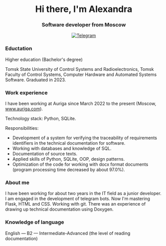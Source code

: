 <div id="header" align="center">
    <h1>Hi there, I'm  Alexandra </h1>
    <h3>Software developer from Moscow</h3>
</div>
<div id="socials" align="center">
  <a href="https://t.me/balexandrina">
    <img src="https://img.shields.io/badge/Telegram-blue?style=for-the-badge&logo=telegram&logoColor=white" alt="Telegram"/>
  </a>
</div>

### Eductation
Higher education (Bachelor's degree)

Tomsk State University of Control Systems and Radioelectronics, Tomsk
Faculty of Control Systems, Computer Hardware and Automated Systems Software. Graduated in 2023.

### Work experience
I have been working at Auriga since March 2022 to the present (Moscow, www.auriga.com).

Technology stack: Python, SQLite.

Responsibilities:
- Development of a system for verifying the traceability of requirements identifiers in the technical documentation for software.
- Working with databases and knowledge of SQL.
- Documentation of source texts.
- Applied skills of Python, SQLite, OOP, design patterns.
- Optimization of the code for working with docx format documents (program processing time decreased by about 97.0%).

### About me
I have been working for about two years in the IT field as a junior developer.
I am engaged in the development of telegram bots. Now I'm mastering Flask, HTML and CSS. 
Working with git.
There was an experience of drawing up technical documentation using Doxygen.

### Knowledge of language
English — B2 — Intermediate-Advanced (the level of reading documentation)


<!--
**Balexandrina/Balexandrina** is a ✨ _special_ ✨ repository because its `README.md` (this file) appears on your GitHub profile.

Here are some ideas to get you started:

- 🔭 I’m currently working on ...
- 🌱 I’m currently learning ...
- 👯 I’m looking to collaborate on ...
- 🤔 I’m looking for help with ...
- 💬 Ask me about ...
- 📫 How to reach me: ...
- 😄 Pronouns: ...
- ⚡ Fun fact: ...
-->
